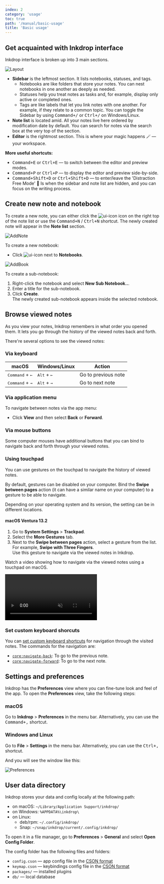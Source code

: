 ```yaml
---
index: 2
category: 'usage'
toc: true
path: '/manual/basic-usage'
title: 'Basic usage'
---
```


## Get acquainted with Inkdrop interface

Inkdrop interface is broken up into 3 main sections.

![Layout](./basic-usage_screen.png)

- **Sidebar** is the leftmost section. It lists notebooks, statuses, and tags.
  - Notebooks are like folders that store your notes. You can nest notebooks in one another as deeply as needed.
  - Statuses help you treat notes as tasks and, for example, display only active or completed ones.
  - Tags are like labels that let you link notes with one another. For example, if they relate to a common topic.
    You can toggle the Sidebar by using <kbd>Command+/</kbd> or <kbd>Ctrl+/</kbd> on Windows/Linux.
- **Note list** is located amid. All your notes live here ordered by modification date by default. You can search for notes via the search box at the very top of the section.
- **Editor** is the rightmost section. This is where your magic happens 🪄 — your workspace.

**More useful shortcuts:**

- <kbd>Command+E</kbd> or <kbd>Ctrl+E</kbd> — to switch between the editor and preview modes.
- <kbd>Command+P</kbd> or <kbd>Ctrl+P</kbd> — to display the editor and preview side-by-side.
- <kbd>Command+Shift+D</kbd> or <kbd>Ctrl+Shift+D</kbd> — to enter/leave the 'Distraction Free Mode' 🧘 Is when the sidebar and note list are hidden, and you can focus on the writing process.

## Create new note and notebook

To create a new note, you can either click the ![ui-icon](/images/icons/pencil-write.svg) icon on the right top of the note list or use the <kbd>Command+N</kbd> / <kbd>Ctrl+N</kbd> shortcut. The newly created note will appear in the **Note list** section.

![AddNote](./basic-usage_addnote.png)

To create a new notebook: 

* Click ![ui-icon](/images/icons/add-circle.svg) next to **Notebooks**.

![AddBook](./basic-usage_addbook.png)

To create a sub-notebook:

1. Right-click the notebook and select **New Sub Notebook..**.
2. Enter a title for the sub-notebook.
3. Click **Create**.  
   The newly created sub-notebook appears inside the selected notebook.

## Browse viewed notes

As you view your notes, Inkdrop remembers in what order you opened them. It lets you go through the history of the viewed notes back and forth.

There're several options to see the viewed notes:

### Via keyboard

| macOS                             | Windows/Linux                 | Action              |
| --------------------------------- | ----------------------------- | ------------------- |
| <kbd>Command</kbd> + <kbd>←</kbd> | <kbd>Alt</kbd> + <kbd>←</kbd> | Go to previous note |
| <kbd>Command</kbd> + <kbd>→</kbd> | <kbd>Alt</kbd> + <kbd>→</kbd> | Go to next note     |

### Via application menu

To navigate between notes via the app menu:

* Click **View** and then select **Back** or **Forward**.

### Via mouse buttons

Some computer mouses have additional buttons that you can bind to navigate back and forth through your viewed notes.

### Using touchpad

You can use gestures on the touchpad to navigate the history of viewed notes.

By default, gestures can be disabled on your computer. Bind the <b>Swipe between pages</b> action (it can have a similar name on your computer) to a gesture to be able to navigate.

Depending on your operating system and its version, the setting can be in different locations.  

#### macOS Ventura 13.2

1. Go to **System Settings** > **Trackpad**.
2. Select the **More Gestures** tab.
3. Next to the **Swipe between pages** action, select a gesture from the list. For example, **Swipe with Three Fingers**.  
   Use this gesture to navigate via the viewed notes in Inkdrop.


Watch a video showing how to navigate via the viewed notes using a touchpad on macOS.

<video controls playsInline muted>
  <source src="https://site-cdn.inkdrop.app/docs/manual/navigating-notes_history.mp4" type="video/mp4" />
</video>


### Set custom keyboard shorcuts

You can [set custom keyboard shortcuts](/manual/customizing-keybindings) for navigation through the visited notes. The commands for the navigation are:

* <a href="/manual/list-of-commands#corenavigate-back"><code>core:navigate-back</code></a>: To go to the previous note.
* <a href="/manual/list-of-commands#corenavigate-forward"><code>core:navigate-forward</code></a>: To go to the next note.

## Settings and preferences

Inkdrop has the **Preferences** view where you can fine-tune look and feel of the app. To open the **Preferences** view, take the following steps:

### macOS

Go to **Inkdrop** > **Preferences** in the menu bar. Alternatively, you can use the <kbd>Command+,</kbd> shortcut.

### Windows and Linux

Go to **File** > **Settings** in the menu bar. Alternatively, you can use the <kbd>Ctrl+,</kbd> shortcut.

And you will see the window like this:

![Preferences](./basic-usage_preferences.png)

## User data directory

Inkdrop stores your data and config locally at the following path:

- on macOS: `~/Library/Application Support/inkdrop/`
- on Windows: `%APPDATA%\inkdrop\`
- on Linux:
  - deb/rpm: `~/.config/inkdrop/`
  - Snap: `~/snap/inkdrop/current/.config/inkdrop/`

To open it in a file manager, go to **Preferences** > **General** and select **Open Config Folder**.

The config folder has the following files and folders:

- `config.cson` — app config file in the [CSON format](https://github.com/bevry/cson#what-is-cson)
- `keymap.cson` — keybindings config file in the [CSON format](https://github.com/bevry/cson#what-is-cson)
- `packages/` — installed plugins
- `db/` — local database
